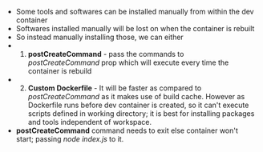 - Some tools and softwares can be installed manually from within the dev container
- Softwares installed manually will be lost on when the container is rebuilt
- So instead manually installing those, we can either
- 1. **postCreateCommand** - pass the commands to *postCreateCommand* prop which will execute every time the container is rebuild
- 2. **Custom Dockerfile** - It will be faster as compared to *postCreateCommand* as it makes use of build cache. However as Dockerfile runs before dev container is created, so it can't execute scripts defined in working directory; it is best for installing packages and tools independent of workspace.
- **postCreateCommand** command needs to exit else container won't start; passing *node index.js* to it.
